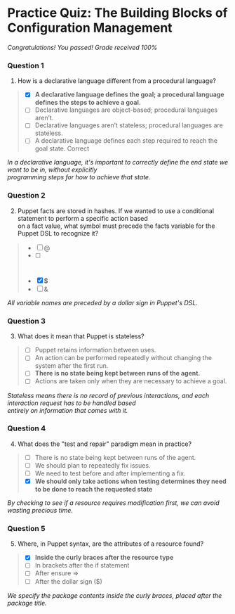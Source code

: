 # Practice Quiz:  The Building Blocks of Configuration Management

*Congratulations! You passed! Grade received 100%*

### Question 1

1. How is a declarative language different from a procedural language?

> - [x] **A declarative language defines the goal; a procedural language defines the steps to achieve a goal.**
> - [ ] Declarative languages are object-based; procedural languages aren’t.
> - [ ] Declarative languages aren’t stateless; procedural languages are stateless.
> - [ ] A declarative language defines each step required to reach the goal state. Correct

*In a declarative language, it's important to correctly define the end state we want to be in, without explicitly*\
*programming steps for how to achieve that state.*

### Question 2

2. Puppet facts are stored in hashes. If we wanted to use a conditional statement to perform a specific action based\
on a fact value, what symbol must precede the facts variable for the Puppet DSL to recognize it?

> - [ ] @
> - [ ] #
> - [x] **$**
> - [ ] &

*All variable names are preceded by a dollar sign in Puppet's DSL.*

### Question 3

3. What does it mean that Puppet is stateless?

> - [ ] Puppet retains information between uses.
> - [ ] An action can be performed repeatedly without changing the system after the first run.
> - [ ] **There is no state being kept between runs of the agent.**
> - [ ] Actions are taken only when they are necessary to achieve a goal.

*Stateless means there is no record of previous interactions, and each interaction request has to be handled based*\
*entirely on information that comes with it.*

### Question 4

4. What does the "test and repair" paradigm mean in practice?

> - [ ] There is no state being kept between runs of the agent.
> - [ ] We should plan to repeatedly fix issues.
> - [ ] We need to test before and after implementing a fix.
> - [x] **We should only take actions when testing determines they need to be done to reach the requested state**

*By checking to see if a resource requires modification first, we can avoid wasting precious time.*

### Question 5

5. Where, in Puppet syntax, are the attributes of a resource found?

> - [x] **Inside the curly braces after the resource type**
> - [ ] In brackets after the if statement
> - [ ] After ensure =>
> - [ ] After the dollar sign ($)

*We specify the package contents inside the curly braces, placed after the package title.*
